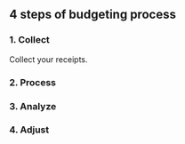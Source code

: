 ## 4 steps of budgeting process

### 1. Collect
Collect your receipts.

### 2. Process

### 3. Analyze

### 4. Adjust